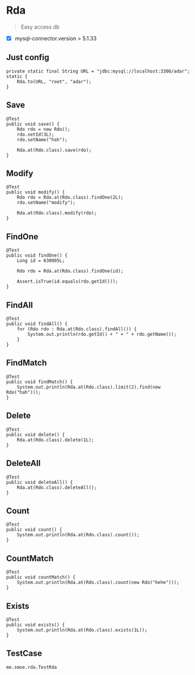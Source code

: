 

# Rda
> Easy access db

* [x] mysql-connector.version > 5.1.33 


## Just config
	private static final String URL = "jdbc:mysql://localhost:3306/adar";
	static {
		Rda.to(URL, "root", "adar");
	}


## Save
	@Test
	public void save() {
		Rdo rdo = new Rdo();
		rdo.setId(3L);
		rdo.setName("hah");
		
		Rda.at(Rdo.class).save(rdo);
	}


## Modify
	@Test
	public void modify() {
		Rdo rdo = Rda.at(Rdo.class).findOne(2L);
		rdo.setName("modify");
		
		Rda.at(Rdo.class).modify(rdo);
	}


## FindOne
	@Test
	public void findOne() {
		Long id = 630005L;
		
		Rdo rdo = Rda.at(Rdo.class).findOne(id);
		
		Assert.isTrue(id.equals(rdo.getId()));
	}
	
	
## FindAll
	@Test
	public void findAll() {
		for (Rdo rdo : Rda.at(Rdo.class).findAll()) {
			System.out.println(rdo.getId() + " + " + rdo.getName());
		}
	}


## FindMatch	
	@Test
	public void findMatch() {
		System.out.println(Rda.at(Rdo.class).limit(2).find(new Rdo("hah")));
	}


## Delete
	@Test
	public void delete() {
		Rda.at(Rdo.class).delete(1L);
	}


## DeleteAll	
	@Test
	public void deleteAll() {
		Rda.at(Rdo.class).deleteAll();
	}

## Count	
	@Test
	public void count() {
		System.out.println(Rda.at(Rdo.class).count());
	}
	
	
## CountMatch
	@Test
	public void countMatch() {
		System.out.println(Rda.at(Rdo.class).count(new Rdo("hehe")));
	}


## Exists	
	@Test
	public void exists() {
		System.out.println(Rda.at(Rdo.class).exists(1L));
	}


## TestCase
	me.smoe.rda.TestRda